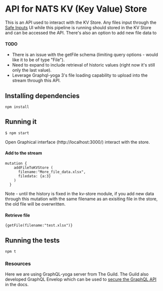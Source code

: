 # API for NATS KV (Key Value) Store

This is an API used to interact with the KV Store.  Any files input through the [Safe Inputs](https://safeinputs.alpha.canada.ca/) UI while this pipeline is running should stored in the KV Store and can be accessed the API. There's also an option to add new file data to  

#### TODO
* There is an issue with the getFile schema (limiting query options - would like it to be of type "File").
* Need to expand to include retrieval of historic values (right now it's still only the last value).
* Leverage Graphql-yoga 3's file loading capability to upload into the stream through this API.

## Installing dependencies
```
npm install
```

## Running it
```
$ npm start 
```
Open Graphical interface (http://localhost:3000/) interact with the store.

#### Add to the stream
```
mutation {
    addFileToKVStore (
      filename:"More_file_data.xlsx",
      filedata: {a:3}
    )
  }
```
Note - until the history is fixed in the kv-store module, if you add new data through this mutation with the same filename as an exisiting file in the store, the old file will be overwritten. 

#### Retrieve file
```
{getFile(filename:"test.xlsx")}
```

## Running the tests

```
npm t
```

### Resources
Here we are using GraphQL-yoga server from The Guild.  The Guild also developed GraphQL Envelop which can be used to [secure the GraphQL API](https://the-guild.dev/graphql/envelop/docs/guides/securing-your-graphql-api) in the docs. 
